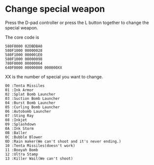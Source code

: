 # Change special weapon
Press the D-pad controller or press the L button together to change the special weapon.

The core code is

    580F0000 02DBDBA0
    580F1000 00000028
    580F1000 000001E0
    580F1000 00000098
    780F0000 00000064
    640F0000 00000000 000000XX

XX is the number of special you want to change.

    00 :Tenta Missiles
    01 :Ink Armor
    02 :Splat Bomb Launcher
    03 :Suction Bomb Launcher
    04 :Burst Bomb Launcher
    05 :Curling Bomb Launcher
    06 :Autobomb Launcher
    07 :Sting Ray
    08 :Inkjet
    09 :Splashdown
    0A :Ink Storm
    0B :Baller
    0C :Bubble Blower
    0D :Rain maker(We can't shoot and it's never ending.)
    10 :Tenta Missiles(doesn't work)
    11 :Booyah Bomb
    12 :Ultra Stamp
    13 :Killer Wail(We can't shoot)

